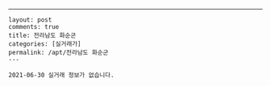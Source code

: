 ---
    layout: post
    comments: true
    title: 전라남도 화순군
    categories: [실거래가]
    permalink: /apt/전라남도 화순군
    ---

    2021-06-30 실거래 정보가 없습니다.

    